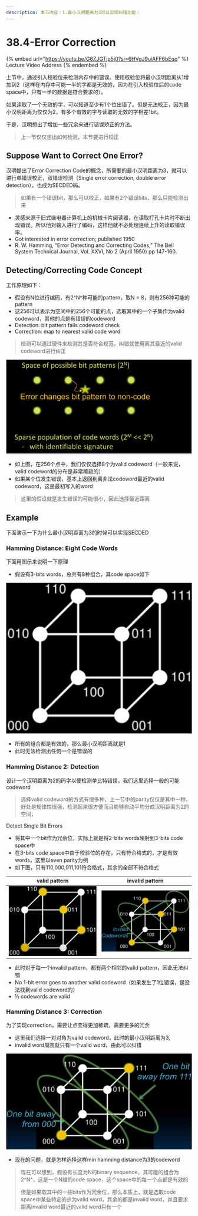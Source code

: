```yaml
---
description: 本节内容：1.最小汉明距离为3可以实现纠错功能；
---
```


# 38.4-Error Correction

{% embed url="https://youtu.be/G6ZJGTjp5j0?si=6HVgJ9uiAFF6bEqq" %}
Lecture Video Address
{% endembed %}

上节中，通过引入校验位来检测内存中的错误。使用校验位将最小汉明距离从1增加到2（这样在内存中可能一半的字都是无效的，因为在引入校验位后的code space中，只有一半的数据是符合要求的）。

如果读取了一个无效的字，可以知道至少有1个位出错了。但是无法校正，因为最小汉明距离为仅仅为2，有多个有效的字与读取的无效的字相差1bit。

于是，汉明想出了增加一些冗余来进行错误矫正的方法。

> 上一节仅仅想出如何检测，本节要进行校正

## Suppose Want to Correct One Error?

汉明提出了Error Correction Code的概念，所需要的最小汉明距离为3，就可以进行单错误校正，双错误检测（Single error correction, double error detection），也成为SECDED码。

> 如果有一个错误bit，那么可以校正，如果有2个错误bits，那么只能检测出来

- 灵感来源于旧式继电器计算机上的机械卡片阅读器，在读取打孔卡片时不断出现错误。所以他对输入进行了编码，这样他就不必处理连续上升的读取错误率。
- Got interested in error correction; published 1950
- R. W. Hamming, “Error Detecting and Correcting Codes,” The Bell System Technical Journal, Vol. XXVI, No 2 (April 1950) pp 147-160.

## Detecting/Correcting Code Concept

工作原理如下：

- 假设有N位进行编码，有2^N^种可能的pattern，取N = 8，则有256种可能的pattern
- 这256可以表示为空间中的256个可能的点，选取其中的一个子集作为valid codeword，其他的点是有错误的codeword
- Detection: bit pattern fails codeword check
- Correction: map to nearest valid code word

> 检测可以通过硬件来检测其是否符合规范，纠错就使用离其最近的valid codeword进行纠正

![detection & correction](.image/image-20240703141934693.png)

- 如上图，在256个点中，我们仅仅选择8个为valid codeword（一般来说，valid codeword的分布是非常稀疏的）
- 如果某个位发生错误，基本上返回到离非法codeword最近的valid codeword，这是最初写入的word

> 这里的假设就是发生错误的可能很小，因此选择最近距离

## Example

下面演示一下为什么最小汉明距离为3的时候可以实现SECDED

### Hamming Distance: Eight Code Words

下面用图示来说明一下原理

- 假设有3-bits words，总共有8种组合，其code space如下

![Hamming Distance: Eight Code Words](.image/image-20240703142056761.png)

- 所有的组合都是有效的，那么最小汉明距离就是1
- 此时无法检测出任何一个是错误的

### Hamming Distance 2: Detection

设计一个汉明距离为2的码字以便检测单比特错误，我们这里选择一般的可能codeword

> 选择valid codeword的方式有很多种，上一节中的parity仅仅是其中一种，好处是规律性很强，检测起来很方便而且能够自动平均分成汉明距离为2的空间，

Detect Single Bit Errors

- 将其中一个bit作为冗余位，实际上就是将2-bits words映射到3-bits code space中
- 在3-bits code space中由于校验位的存在，只有符合格式的，才是有效words，这里以even parity为例
- 如下图，只有110,000,011,101符合格式，其余的全部不符合格式

| valid pattern                                                | invalid pattern                                              |
| ------------------------------------------------------------ | ------------------------------------------------------------ |
| ![image-20240707151628805](.image/image-20240707151628805.png) | ![image-20240703142152741](.image/image-20240703142152741.png) |

- 此时对于每一个invalid pattern，都有两个相邻的valid pattern，因此无法纠错
- No 1-bit error goes to another valid codeword（如果发生了1位错误，是没法找到valid codeword的）
- ½ codewords are valid

### Hamming Distance 3: Correction

为了实现correction，需要让点变得更加稀疏，需要更多的冗余

- 这里我们选择一对对角为valid codeword，此时的最小汉明距离为3,
- invalid word周围就只有一个valid word，由此可以纠错

![Hamming Distance 3: Correction](.image/image-20240703142257336.png)

- 现在的问题，就是怎样选择这样min hamming distance为3的codeword

> 现在可以想到，假设有长度为N的binary sequence，其可能的组合为2^N^，这是一个N维的code space，这个space中的每一个点都是有效的
>
> 但是如果取其中的一些bits作为冗余位，那么本质上，就是选取code space中某些特定的点为valid word，其余的都是invalid word，并且要求距离invalid word最近的valid word只有一个
